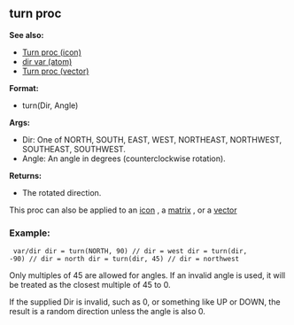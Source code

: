 ## turn proc
**See also:**
+   [Turn proc (icon)](/ref/icon/proc/Turn.md) 
+   [dir var (atom)](/ref/atom/var/dir.md) 
+   [Turn proc (vector)](/ref/vector/proc/Turn.md) 
<!-- -->
**Format:**
+   turn(Dir, Angle)
<!-- -->
**Args:**
+   Dir: One of NORTH, SOUTH, EAST, WEST, NORTHEAST, NORTHWEST,
    SOUTHEAST, SOUTHWEST.
+   Angle: An angle in degrees (counterclockwise rotation).
<!-- -->
**Returns:**
+   The rotated direction.


This proc can also be applied to an [icon](/ref/proc/turn/icon.md) , a
[matrix](/ref/proc/turn/matrix.md) , or a [vector](/ref/proc/turn/vector.md) 
### Example:

```
 var/dir dir = turn(NORTH, 90) // dir = west dir = turn(dir,
-90) // dir = north dir = turn(dir, 45) // dir = northwest 
```



Only multiples of 45 are allowed for angles. If an invalid
angle is used, it will be treated as the closest multiple of 45 to 0.


If the supplied Dir is invalid, such as 0, or something like UP
or DOWN, the result is a random direction unless the angle is also 0.